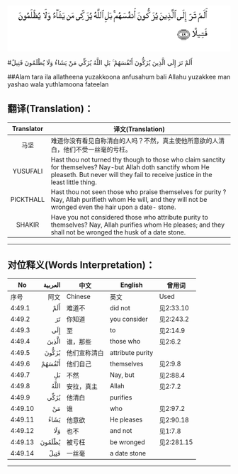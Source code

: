 ![004:049](images/004_049.gif)

#أَلَمْ تَرَ إِلَى الَّذِينَ يُزَكُّونَ أَنْفُسَهُمْ ۚ بَلِ اللَّهُ يُزَكِّي مَنْ يَشَاءُ وَلَا يُظْلَمُونَ فَتِيلً 

##Alam tara ila allatheena yuzakkoona anfusahum bali Allahu yuzakkee man yashao wala yuthlamoona fateelan 

## 翻译(Translation)：

| Translator | 译文(Translation)                                            |
| :--------: | ------------------------------------------------------------ |
|    马坚    | 难道你没有看见自称清白的人吗？不然，真主使他所意欲的人清白，他们不受一丝毫的亏枉。 |
|  YUSUFALI  | Hast thou not turned thy though to those who claim sanctity for themselves? Nay-but Allah doth sanctify whom He pleaseth. But never will they fail to receive justice in the least little thing. |
| PICKTHALL  | Hast thou not seen those who praise themselves for purity ? Nay, Allah purifieth whom He will, and they will not be wronged even the hair upon a date- stone. |
|   SHAKIR   | Have you not considered those who attribute purity to themselves? Nay, Allah purifies whom He pleases; and they shall not be wronged the husk of a date stone. |

---

## 对位释义(Words Interpretation)：

| No   | العربية | 中文    | English | 曾用词 |
| ---- | ------: | ------- | ------- | ------ |
| 序号 |    阿文 | Chinese | 英文    | Used   |
| 4:49.1  | أَلَمْ    | 难道不       | did not          | 见2:33.10  |
| 4:49.2  | تَرَ     | 你知道       | you consider     | 见2:243.2  |
| 4:49.3  | إِلَى    | 至           | to               | 见2:14.9   |
| 4:49.4  | الَّذِينَ  | 谁，那些     | those who        | 见2:6.2    |
| 4:49.5  | يُزَكُّونَ  | 他们宣称清白 | attribute purity |            |
| 4:49.6  | أَنْفُسَهُمْ | 他们自己     | themselves       | 见2:9.8    |
| 4:49.7  | بَلِ     | 不然         | Nay, but         | 见2:88.4   |
| 4:49.8  | اللَّهُ   | 安拉，真主   | Allah            | 见2:7.2 |
| 4:49.9  | يُزَكِّي   | 他清白       | purifies         |            |
| 4:49.10 | مَنْ     | 谁           | who              | 见2:97.2   |
| 4:49.11 | يَشَاءُ   | 他意欲       | He pleases       | 见2:90.18  |
| 4:49.12 | وَلَا    | 也不         | and not          | 见1:7.8    |
| 4:49.13 | يُظْلَمُونَ | 被亏枉       | be wronged       | 见2:281.15 |
| 4:49.14 | فَتِيلً   | 一丝毫       | a date stone     |            |

---
